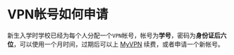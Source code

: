 # VPN帐号如何申请

新生入学时学校已经为每个人分配一个`VPN`帐号，帐号为**学号**，密码为**身份证后六位**，可以使用一个月时间，过期后可以上 [MyVPN](http://myvpn.zju.edu.cn) 续费，或者申请一个新帐号。
